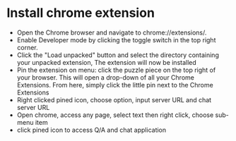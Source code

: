 # Install chrome extension

- Open the Chrome browser and navigate to chrome://extensions/.
- Enable Developer mode by clicking the toggle switch in the top right corner.
- Click the "Load unpacked" button and select the directory containing your unpacked extension, The extension will now be installed 
- Pin the extension on menu: click the puzzle piece on the top right of your browser. This will open a drop-down of all your Chrome Extensions. From here, simply click the little pin next to the Chrome Extensions
- Right clicked pined icon, choose option, input server URL and chat server URL
- Open chrome, access any page, select text then right click, choose sub-menu item
- click pined icon to access Q/A and chat application

